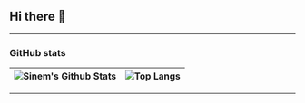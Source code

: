 ## Hi there 👋


---

### GitHub stats

![Sinem's Github Stats](https://github-readme-stats.vercel.app/api?username=sinemyildizbekiroglu&theme=nightowl&show_icons=true&line_height=27&count_private=true&) | ![Top Langs](https://github-readme-stats.vercel.app/api/top-langs/?username=sinemyildizbekiroglu&theme=nightowl&layout=compact&hide=java,html&)
| ----------- | ------------ |

---

